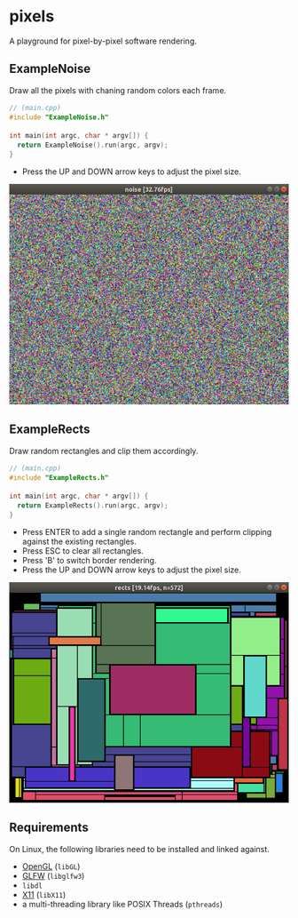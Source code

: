 # pixels

A playground for pixel-by-pixel software rendering.

## ExampleNoise

Draw all the pixels with chaning random colors each frame.

```c++
// (main.cpp)
#include "ExampleNoise.h"

int main(int argc, char * argv[]) {
  return ExampleNoise().run(argc, argv);
}
```

* Press the UP and DOWN arrow keys to adjust the pixel size.

![ExampleNoise](screens/noise.png)

## ExampleRects

Draw random rectangles and clip them accordingly.

```c++
// (main.cpp)
#include "ExampleRects.h"

int main(int argc, char * argv[]) {
  return ExampleRects().run(argc, argv);
}
```

* Press ENTER to add a single random rectangle and perform clipping against the existing rectangles.
* Press ESC to clear all rectangles.
* Press 'B' to switch border rendering.
* Press the UP and DOWN arrow keys to adjust the pixel size.

![ExampleRects](screens/rects.png)

## Requirements

On Linux, the following libraries need to be installed and linked against.

* [OpenGL](https://www.opengl.org/) (`libGL`)
* [GLFW](https://www.glfw.org/) (`libglfw3`)
* `libdl`
* [X11](https://www.x.org/) (`libX11`)
* a multi-threading library like POSIX Threads (`pthreads`)
